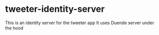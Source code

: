# tweeter-identity-server

This is an identity server for the tweeter app
It uses Duende server under the hood